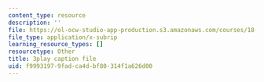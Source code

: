 ```yaml
---
content_type: resource
description: ''
file: https://ol-ocw-studio-app-production.s3.amazonaws.com/courses/18-01sc-single-variable-calculus-fall-2010/f99931979fadca4dbf80314f1a626d00_ryLdyDrBfvI.srt
file_type: application/x-subrip
learning_resource_types: []
resourcetype: Other
title: 3play caption file
uid: f9993197-9fad-ca4d-bf80-314f1a626d00
---
```

